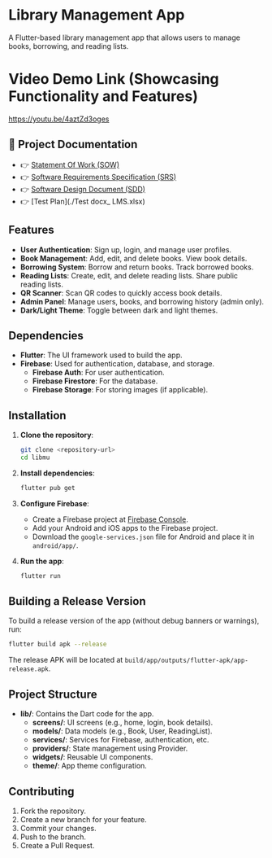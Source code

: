 # Library Management App

A Flutter-based library management app that allows users to manage books, borrowing, and reading lists.

# Video Demo Link (Showcasing Functionality and Features)

https://youtu.be/4aztZd3oges

## 📄 Project Documentation

- 👉 [Statement Of Work (SOW)](./SOW_LMS.pdf)
- 👉 [Software Requirements Specification (SRS)](./SRS.final.pdf)
- 👉 [Software Design Document (SDD)](./Project_SDD_Team-1.pdf)
- 👉 [Test Plan](./Test docx_ LMS.xlsx)


## Features

- **User Authentication**: Sign up, login, and manage user profiles.
- **Book Management**: Add, edit, and delete books. View book details.
- **Borrowing System**: Borrow and return books. Track borrowed books.
- **Reading Lists**: Create, edit, and delete reading lists. Share public reading lists.
- **QR Scanner**: Scan QR codes to quickly access book details.
- **Admin Panel**: Manage users, books, and borrowing history (admin only).
- **Dark/Light Theme**: Toggle between dark and light themes.

## Dependencies

- **Flutter**: The UI framework used to build the app.
- **Firebase**: Used for authentication, database, and storage.
  - **Firebase Auth**: For user authentication.
  - **Firebase Firestore**: For the database.
  - **Firebase Storage**: For storing images (if applicable).

## Installation

1. **Clone the repository**:
   ```bash
   git clone <repository-url>
   cd libmu
   ```

2. **Install dependencies**:
   ```bash
   flutter pub get
   ```

3. **Configure Firebase**:
   - Create a Firebase project at [Firebase Console](https://console.firebase.google.com/).
   - Add your Android and iOS apps to the Firebase project.
   - Download the `google-services.json` file for Android and place it in `android/app/`.

4. **Run the app**:
   ```bash
   flutter run
   ```

## Building a Release Version

To build a release version of the app (without debug banners or warnings), run:

```bash
flutter build apk --release
```

The release APK will be located at `build/app/outputs/flutter-apk/app-release.apk`.

## Project Structure

- **lib/**: Contains the Dart code for the app.
  - **screens/**: UI screens (e.g., home, login, book details).
  - **models/**: Data models (e.g., Book, User, ReadingList).
  - **services/**: Services for Firebase, authentication, etc.
  - **providers/**: State management using Provider.
  - **widgets/**: Reusable UI components.
  - **theme/**: App theme configuration.

## Contributing

1. Fork the repository.
2. Create a new branch for your feature.
3. Commit your changes.
4. Push to the branch.
5. Create a Pull Request.
